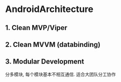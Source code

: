 # AndroidArchitecture

## 1. Clean MVP/Viper

## 2. Clean MVVM (databinding)


## 3. Modular Development
分多模块, 每个模块基本不相互通信. 
适合大团队分工协作
